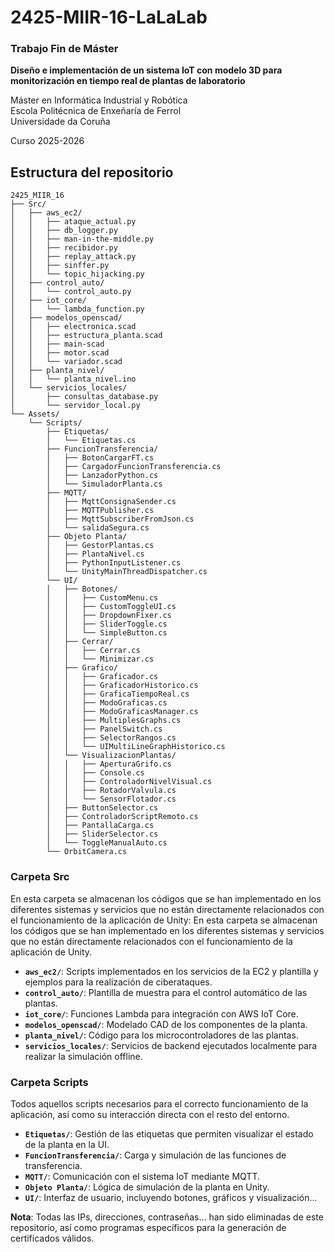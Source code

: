 # 2425-MIIR-16-LaLaLab

### Trabajo Fin de Máster 

**Diseño e implementación de un sistema IoT con modelo 3D para monitorización en tiempo real de plantas de laboratorio** 

Máster en Informática Industrial y Robótica  
Escola Politécnica de Enxeñaría de Ferrol  
Universidade da Coruña

Curso 2025-2026

## Estructura del repositorio


```plaintext
2425_MIIR_16
├── Src/
│   ├── aws_ec2/
│   │   ├── ataque_actual.py
│   │   ├── db_logger.py
│   │   ├── man-in-the-middle.py
│   │   ├── recibidor.py
│   │   ├── replay_attack.py
│   │   ├── sinffer.py
│   │   └── topic_hijacking.py
│   ├── control_auto/
│   │   └── control_auto.py
│   ├── iot_core/
│   │   └── lambda_function.py
│   ├── modelos_openscad/
│   │   ├── electronica.scad
│   │   ├── estructura_planta.scad
│   │   ├── main-scad
│   │   ├── motor.scad
│   │   └── variador.scad
│   ├── planta_nivel/
│   │   └── planta_nivel.ino
│   └── servicios_locales/
│       ├── consultas_database.py
│       └── servidor_local.py
└── Assets/
    └── Scripts/
        ├── Etiquetas/
        │   └── Etiquetas.cs
        ├── FuncionTransferencia/
        │   ├── BotonCargarFT.cs
        │   ├── CargadorFuncionTransferencia.cs
        │   ├── LanzadorPython.cs
        │   └── SimuladorPlanta.cs
        ├── MQTT/
        │   ├── MqttConsignaSender.cs
        │   ├── MQTTPublisher.cs
        │   ├── MqttSubscriberFromJson.cs
        │   └── salidaSegura.cs
        ├── Objeto Planta/
        │   ├── GestorPlantas.cs
        │   ├── PlantaNivel.cs
        │   ├── PythonInputListener.cs
        │   └── UnityMainThreadDispatcher.cs
        └── UI/
        │   ├── Botones/
        │   │   ├── CustomMenu.cs
        │   │   ├── CustomToggleUI.cs
        │   │   ├── DropdownFixer.cs
        │   │   ├── SliderToggle.cs
        │   │   └── SimpleButton.cs
        │   ├── Cerrar/
        │   │   ├── Cerrar.cs
        │   │   └── Minimizar.cs
        │   ├── Grafico/
        │   │   ├── Graficador.cs
        │   │   ├── GraficadorHistorico.cs
        │   │   ├── GraficaTiempoReal.cs
        │   │   ├── ModoGraficas.cs
        │   │   ├── ModoGraficasManager.cs
        │   │   ├── MultiplesGraphs.cs
        │   │   ├── PanelSwitch.cs
        │   │   ├── SelectorRangos.cs
        │   │   └── UIMultiLineGraphHistorico.cs
        │   └── VisualizacionPlantas/
        │   │   ├── AperturaGrifo.cs
        │   │   ├── Console.cs
        │   │   ├── ControladorNivelVisual.cs
        │   │   ├── RotadorValvula.cs
        │   │   └── SensorFlotador.cs
        │   ├── ButtonSelector.cs
        │   ├── ControladorScriptRemoto.cs
        │   ├── PantallaCarga.cs
        │   ├── SliderSelector.cs
        │   └── ToggleManualAuto.cs
        └── OrbitCamera.cs
```


### Carpeta Src
En esta carpeta se almacenan los códigos que se han implementado en los diferentes sistemas y servicios que no están directamente relacionados con el funcionamiento de la aplicación de Unity:
En esta carpeta se almacenan los códigos que se han implementado en los diferentes sistemas y servicios que no están directamente relacionados con el funcionamiento de la aplicación de Unity.

- **`aws_ec2/`**: Scripts implementados en los servicios de la EC2 y plantilla y ejemplos para la realización de ciberataques.
- **`control_auto/`**: Plantilla de muestra para el control automático de las plantas.
- **`iot_core/`**: Funciones Lambda para integración con AWS IoT Core.
- **`modelos_openscad/`**: Modelado CAD de los componentes de la planta.
- **`planta_nivel/`**: Código para los microcontroladores de las plantas.
- **`servicios_locales/`**: Servicios de backend ejecutados localmente para realizar la simulación offline.

### Carpeta Scripts
Todos aquellos scripts necesarios para el correcto funcionamiento de la aplicación, así como su interacción directa con el resto del entorno.
- **`Etiquetas/`**: Gestión de las etiquetas que permiten visualizar el estado de la planta en la UI.
- **`FuncionTransferencia/`**: Carga y simulación de las funciones de transferencia.
- **`MQTT/`**: Comunicación con el sistema IoT mediante MQTT.
- **`Objeto Planta/`**: Lógica de simulación de la planta en Unity.
- **`UI/`**: Interfaz de usuario, incluyendo botones, gráficos y visualización...

**Nota**: Todas las IPs, direcciones, contraseñas... han sido eliminadas de este repositorio, así como programas específicos para la generación de certificados válidos.

